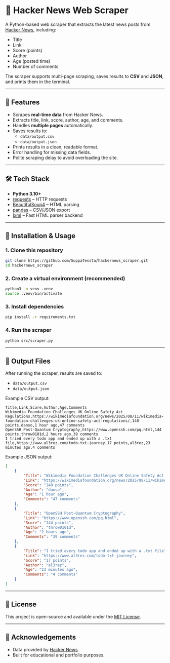 # 📡 Hacker News Web Scraper

A Python-based web scraper that extracts the latest news posts from [Hacker News](https://news.ycombinator.com/), including:
- Title
- Link
- Score (points)
- Author
- Age (posted time)
- Number of comments

The scraper supports multi-page scraping, saves results to **CSV** and **JSON**, and prints them in the terminal.

---

## 📌 Features
- Scrapes **real-time data** from Hacker News.
- Extracts title, link, score, author, age, and comments.
- Handles **multiple pages** automatically.
- Saves results to:
  - `data/output.csv`
  - `data/output.json`
- Prints results in a clean, readable format.
- Error handling for missing data fields.
- Polite scraping delay to avoid overloading the site.

---

## 🛠 Tech Stack
- **Python 3.10+**
- [requests](https://pypi.org/project/requests/) – HTTP requests
- [BeautifulSoup4](https://pypi.org/project/beautifulsoup4/) – HTML parsing
- [pandas](https://pandas.pydata.org/) – CSV/JSON export
- [lxml](https://pypi.org/project/lxml/) – Fast HTML parser backend

---

## 🚀 Installation & Usage

### 1. Clone this repository
```bash
git clone https://github.com/SuppaTessta/hackernews_scraper.git
cd hackernews_scraper
```

### 2. Create a virtual environment (recommended)
```bash
python3 -m venv .venv
source .venv/bin/activate
```

### 3. Install dependencies
```bash
pip install -r requirements.txt
```

### 4. Run the scraper
```bash
python src/scraper.py
```

---

## 📂 Output Files
After running the scraper, results are saved to:
- `data/output.csv`
- `data/output.json`

Example CSV output:
```csv
Title,Link,Score,Author,Age,Comments
Wikimedia Foundation Challenges UK Online Safety Act Regulations,https://wikimediafoundation.org/news/2025/08/11/wikimedia-foundation-challenges-uk-online-safety-act-regulations/,140 points,danso,1 hour ago,47 comments
OpenSSH Post-Quantum Cryptography,https://www.openssh.com/pq.html,144 points,throw0101d,2 hours ago,39 comments
I tried every todo app and ended up with a .txt file,https://www.al3rez.com/todo-txt-journey,17 points,al3rez,23 minutes ago,4 comments
```

Example JSON output:
```json
[
    {
        "Title": "Wikimedia Foundation Challenges UK Online Safety Act Regulations",
        "Link": "https://wikimediafoundation.org/news/2025/08/11/wikimedia-foundation-challenges-uk-online-safety-act-regulations/",
        "Score": "140 points",
        "Author": "danso",
        "Age": "1 hour ago",
        "Comments": "47 comments"
    },
    {
        "Title": "OpenSSH Post-Quantum Cryptography",
        "Link": "https://www.openssh.com/pq.html",
        "Score": "144 points",
        "Author": "throw0101d",
        "Age": "2 hours ago",
        "Comments": "39 comments"
    },
    {
        "Title": "I tried every todo app and ended up with a .txt file",
        "Link": "https://www.al3rez.com/todo-txt-journey",
        "Score": "17 points",
        "Author": "al3rez",
        "Age": "23 minutes ago",
        "Comments": "4 comments"
    }
]
```

---

## 📜 License
This project is open-source and available under the [MIT License](LICENSE).

---

## 🙌 Acknowledgements
- Data provided by [Hacker News](https://news.ycombinator.com/).
- Built for educational and portfolio purposes.
